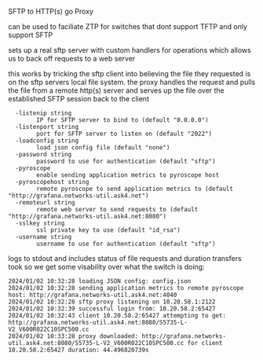 SFTP to HTTP(s) go Proxy

can be used to faciliate ZTP for switches that dont support TFTP and only support SFTP

sets up a real sftp server with custom handlers for operations which allows us to back off requests to a web server

this works by tricking the sftp client into believing the file they requested is on the sftp servers local file system. the proxy handles the request and pulls the file 
from a remote http(s) server and serves up the file over the established SFTP session back to the client

```
  -listenip string
    	IP for SFTP server to bind to (default "0.0.0.0")
  -listenport string
    	port for SFTP server to listen on (default "2022")
  -loadconfig string
    	load json config file (default "none")
  -password string
    	password to use for authentication (default "sftp")
  -pyroscope
    	enable sending application metrics to pyroscope host
  -pyroscopehost string
    	remote pyroscope to send application metrics to (default "http://grafana.networks-util.ask4.net")
  -remoteurl string
    	remote web server to send requests to (default "http://grafana.networks-util.ask4.net:8080")
  -sslkey string
    	ssl private key to use (default "id_rsa")
  -username string
    	username to use for authentication (default "sftp")

```

logs to stdout and includes status of file requests and duration transfers took so we get some visability over what the switch is doing:

```
2024/01/02 10:32:28 loading JSON config: config.json
2024/01/02 10:32:28 sending application metrics to remote pyroscope host: http://grafana.networks-util.ask4.net:4040
2024/01/02 10:32:28 sftp proxy listening on 10.20.58.1:2122
2024/01/02 10:32:39 successful login from: 10.20.58.2:65427
2024/01/02 10:32:43 client 10.20.58.2:65427 attempting to get: http://grafana.networks-util.ask4.net:8080/S5735-L-V2_V600R022C10SPC500.cc
2024/01/02 10:33:28 proxy downloaded: http://grafana.networks-util.ask4.net:8080/S5735-L-V2_V600R022C10SPC500.cc for client 10.20.58.2:65427 duration: 44.496820739s
```
